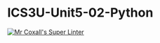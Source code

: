 # ICS3U-Unit5-02-Python

[![Mr Coxall's Super Linter](https://github.com/joannesanthosh/ICS3U-Unit5-02-Python/workflows/Mr%20Coxall's%20Super%20Linter/badge.svg)](https://github.com/joannesanthosh/ICS3U-Unit5-02-Python/actions/)
